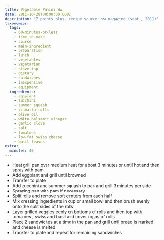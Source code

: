 ```yaml
---
title: Vegetable Panini Ww
date: 2011-10-28T00:00:00.000Z
description: '7 points plus. recipe source: ww magazine (sept., 2011)'
taxonomies:
  tags:
    - 60-minutes-or-less
    - time-to-make
    - course
    - main-ingredient
    - preparation
    - lunch
    - vegetables
    - vegetarian
    - stove-top
    - dietary
    - sandwiches
    - inexpensive
    - equipment
  ingredients:
    - eggplant
    - zucchini
    - summer squash
    - ciabatta rolls
    - olive oil
    - white balsamic vinegar
    - garlic clove
    - salt
    - tomatoes
    - low-fat swiss cheese
    - basil leaves
extra:
  minutes: 40
---
```

 - Heat grill pan over medium heat for about 3 minutes or until hot and then spray with pam
 - Add eggplant and grill until browned
 - Transfer to plate
 - Add zucchini and summer squash to pan and grill 3 minutes per side
 - Spraying pan with pam if necessary
 - Split rolls and remove soft centers from each half
 - Mix dressing ingredients in cup or small bowl and then brush evenly onto the split sides of the rolls
 - Layer grilled veggies eenly on bottoms of rolls and then top with tomatoes , swiss and basil and cover topps of rolls
 - Place 2 sandwiches at a time in the pan and grill until bread is marked and cheese is melted
 - Transfer to plate and repeat for remaining sandwiches
